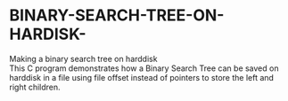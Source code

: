 # BINARY-SEARCH-TREE-ON-HARDISK-
Making a binary search tree on harddisk  
This C program demonstrates how a Binary Search Tree can be saved on harddisk in a file using file offset instead of pointers to store the left and right children.
